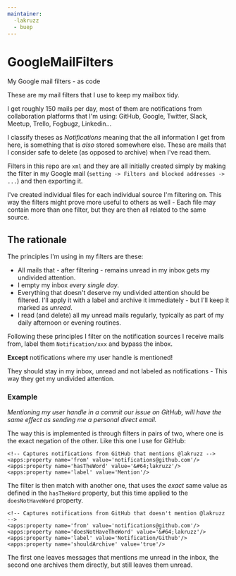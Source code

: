 ```yaml
---
maintainer:
  -lakruzz
  - buep
---
```

# GoogleMailFilters
My Google mail filters - as code

These are my mail filters that I use to keep my mailbox tidy.

I get roughly 150 mails per day, most of them are notifications from collaboration platforms that I'm using: GitHub, Google, Twitter, Slack, Meetup, Trello, Fogbugz, Linkedin...

I classify theses as _Notifications_ meaning that the all information I get from here, is something that is _also_ stored somewhere else. These are mails that I consider safe to delete (as opposed to archive) when I've read them.

Filters in this repo are `xml` and they are all initially created simply by making the filter in my Google mail (`setting -> Filters and blocked addresses -> ...`) and then exporting it.

I've created individual files for each individual source I'm filtering on. This way the filters might prove more useful to others as well - Each file may contain more than one filter, but they are then all related to the same source.

## The rationale

The principles I'm using in my filters are these:

* All mails that - after filtering - remains unread in my inbox gets my undivided attention.
* I empty my inbox _every single day_.
* Everything that doesn't deserve my undivided attention should be filtered. I'll apply it with a label and archive it immediately - but I'll keep it marked as _unread_.
* I read (and delete) all my unread mails regularly, typically as part of my daily afternoon or evening routines.

Following these principles I filter on the notification sources I receive mails from, label them `Notification/xxx` and bypass the inbox.

__Except__  notifications where my user handle is mentioned!

They should stay in my inbox, unread and not labeled as notifications - This way they get my undivided attention.

### Example

_Mentioning my user handle in a commit our issue on GitHub, will have the same effect as sending me a personal direct email._

The way this is implemented is through filters in pairs of two, where one is the exact negation of the other. Like this one I use for GitHub:

    <!-- Captures notifications from GitHub that mentions @lakruzz -->
    <apps:property name='from' value='notifications@github.com'/>
    <apps:property name='hasTheWord' value='&#64;lakruzz'/>
    <apps:property name='label' value='Mention'/>

The filter is then match with another one, that uses the _exact_ same value as defined in the `hasTheWord` property, but this time applied to the `doesNotHaveWord` property.

    <!-- Captures notifications from GitHub that doesn't mention @lakruzz -->
    <apps:property name='from' value='notifications@github.com'/>
    <apps:property name='doesNotHaveTheWord' value='&#64;lakruzz'/>
    <apps:property name='label' value='Notification/Github'/>
    <apps:property name='shouldArchive' value='true'/>

The first one leaves messages that mentions me unread in the inbox, the second one archives them directly, but still leaves them unread.
